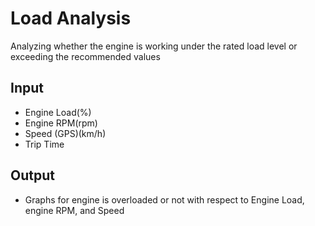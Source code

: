 # Load Analysis
Analyzing whether the engine is working under the rated load level or exceeding
the recommended values

## Input 
-   Engine Load(%)
-   Engine RPM(rpm)
-   Speed (GPS)(km/h)
-   Trip Time

## Output
-   Graphs for engine is overloaded or not with respect to Engine Load, engine RPM, and Speed
